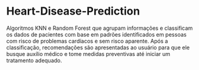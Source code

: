 # Heart-Disease-Prediction


Algoritmos KNN e Random Forest que agrupam informações e classificam os dados de pacientes com base em padrões identificados em pessoas com risco de problemas cardíacos e sem risco aparente. Após a classificação, recomendações são apresentadas ao usuário para que ele busque auxílio médico e tome medidas preventivas até iniciar um tratamento adequado.  
